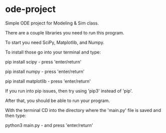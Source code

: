 # ode-project
 Simple ODE project for Modeling & Sim class. 

There are a couple libraries you need to run this program. 

To start you need SciPy, Matplotlib, and Numpy. 

To install those go into your terminal and type: 

pip install scipy - press 'enter/return'

pip install numpy - press 'enter/return'

pip install matplotlib - press 'enter/return'

If you run into pip issues, then try using 'pip3' instead of 'pip'.

After that, you should be able to run your program.

With the terminal CD into the directory where the 'main.py' file is saved and then type: 

python3 main.py - and press 'enter/return'


